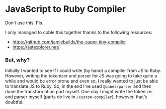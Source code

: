 # JavaScript to Ruby Compiler

Don't use this. Pls.

I only managed to coble this together thanks to the following resources:

- https://github.com/jamiebuilds/the-super-tiny-compiler
- https://astexplorer.net/

### But, why?

Initially I wanted to see if I could write (by hand) a compiler from JS to Ruby. However, writing the tokenizer and parser for JS was going to take quite a while and would be error prone and even so, I really wanted to just be able to translate JS to Ruby. So, in the end I've used `@babel/parser` and then done the transformation part myself. One day I might write the tokenizer and parser myself (parts do live in `/custom-compiler`), however, that's doubtful.
